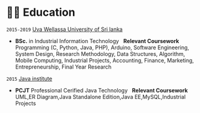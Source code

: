 # 👨‍🎓 Education
`2015-2019` [Uva Wellassa University of Sri lanka](https://www.uwu.ac.lk/)
- **BSc.** in Industrial Information Technology
&nbsp;
<b>Relevant Coursework</b> Programming (C, Python, Java, PHP), Arduino, Software Engineering, System Design, 
Research Methodology, Data Structures, Algorithm, Mobile Computing, Industrial Projects, Accounting, Finance, 
Marketing, Entrepreneurship, Final Year Research

`2015` [Java institute](https://www.javainstitute.edu.lk/)
- **PCJT** Professional Cerified Java Technology 
&nbsp;
<b>Relevant Coursework</b> UML,ER Diagram,Java Standalone Edition,Java EE,MySQL,Industrial Projects

